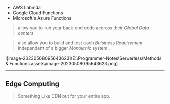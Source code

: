 - AWS Labmda
- Google Cloud Functions
- Microsoft's Azure Functions

> allow you to run your back-end code accross their *Global Data centers*

> also allow you to build and test each *Buisiness Requirement* independent of a bigger *Monolithic* system .

![image-20230508095643623](E:\Programmer-Notes\Serverless\Methods & Functions.assets\image-20230508095643623.png)

-----------

## Edge Computing

> Something Like CDN but for your entire app.